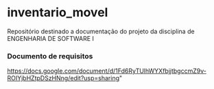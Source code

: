 # inventario_movel
Repositório destinado a documentação do projeto da disciplina de ENGENHARIA DE SOFTWARE I


### Documento de requisitos
https://docs.google.com/document/d/1Fd6RyTUlhWYXfbjjtbgccmZ9v-ROIYjbHZtpDSzHNng/edit?usp=sharing"
